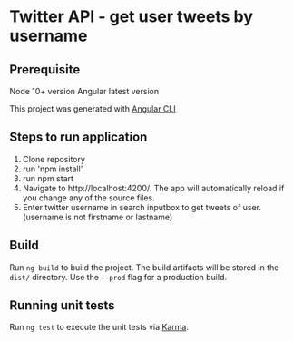 # Twitter API - get user tweets by username

## Prerequisite

Node 10+ version
Angular latest version

This project was generated with [Angular CLI](https://github.com/angular/angular-cli)

## Steps to run application

1. Clone repository
2. run 'npm install'
3. run npm start
4. Navigate to http://localhost:4200/. The app will automatically reload if you change any of the source files.
5. Enter twitter username in search inputbox to get tweets of user.(username is not firstname or lastname)

## Build

Run `ng build` to build the project. The build artifacts will be stored in the `dist/` directory. Use the `--prod` flag for a production build.

## Running unit tests

Run `ng test` to execute the unit tests via [Karma](https://karma-runner.github.io).

